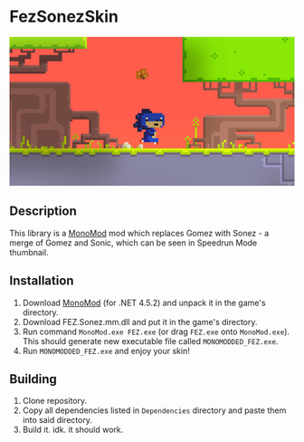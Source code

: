 # FezSonezSkin

![thumbnail](/Properties/thumbnail.png)

## Description 
This library is a [MonoMod](https://github.com/MonoMod/MonoMod) mod which replaces Gomez with Sonez - a merge of Gomez and Sonic, which can be seen in Speedrun Mode thumbnail.

## Installation

1. Download [MonoMod](https://github.com/MonoMod/MonoMod/releases) (for .NET 4.5.2) and unpack it in the game's directory.
2. Download FEZ.Sonez.mm.dll and put it in the game's directory.
3. Run command `MonoMod.exe FEZ.exe` (or drag `FEZ.exe` onto `MonoMod.exe`). This should generate new executable file called `MONOMODDED_FEZ.exe`.
4. Run `MONOMODDED_FEZ.exe` and enjoy your skin!

## Building

1. Clone repository.
2. Copy all dependencies listed in `Dependencies` directory and paste them into said directory.
3. Build it. idk. it should work.
